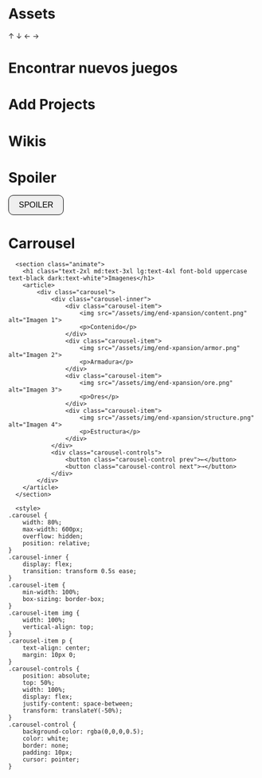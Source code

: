 # Assets
 ↑ ↓ ← →

# Encontrar nuevos juegos

# Add Projects

# Wikis

# Spoiler

<button class="border border-black/25 dark:border-white/25 py-2 px-4 rounded truncate text-xs md:text-sm lg:text-base bg-neutral-500 dark:bg-neutral-900 text-white dark:text-white hover:opacity-75 blend" id="spoiler-button">SPOILER</button>
<div id="spoiler-content" class="hidden">
    <img src="spoiler.png" alt="Imagen Spoiler">
</div>


<style>
    .hidden {
    display: none;
    }

    #spoiler-content {
    margin-top: 10px;
    }

    button {
    padding: 10px 20px;
    border: 1px solid;
    border-radius: 10px;
    font-size: 16px;
    cursor: pointer;
    }

    button:hover{
    border: 1px solid;
    border-radius: 25px;
    }
</style>

<script>
document.addEventListener('DOMContentLoaded', function() {
    const button = document.getElementById('spoiler-button');
    const content = document.getElementById('spoiler-content');

    if (button && content) {
        button.addEventListener('click', function() {
            content.classList.toggle('hidden');
        });
    } else {
        if (!button) {
            console.error("El botón con el ID 'spoiler-button' no se encontró en el DOM.");
        }
        if (!content) {
            console.error("El contenido con el ID 'spoiler-content' no se encontró en el DOM.");
        }
    }
});
</script>

# Carrousel

<!-- Carrousel  -->
      <section class="animate">
        <h1 class="text-2xl md:text-3xl lg:text-4xl font-bold uppercase text-black dark:text-white">Imagenes</h1>
        <article>
            <div class="carousel">
                <div class="carousel-inner">
                    <div class="carousel-item">
                        <img src="/assets/img/end-xpansion/content.png" alt="Imagen 1">
                        <p>Contenido</p>
                    </div>
                    <div class="carousel-item">
                        <img src="/assets/img/end-xpansion/armor.png" alt="Imagen 2">
                        <p>Armadura</p>
                    </div>
                    <div class="carousel-item">
                        <img src="/assets/img/end-xpansion/ore.png" alt="Imagen 3">
                        <p>Ores</p>
                    </div>
                    <div class="carousel-item">
                        <img src="/assets/img/end-xpansion/structure.png" alt="Imagen 4">
                        <p>Estructura</p>
                    </div>
                </div>
                <div class="carousel-controls">
                    <button class="carousel-control prev">←</button>
                    <button class="carousel-control next">→</button>
                </div>
            </div>
        </article>
      </section>

      <style>
    .carousel {
        width: 80%;
        max-width: 600px;
        overflow: hidden;
        position: relative;
    }
    .carousel-inner {
        display: flex;
        transition: transform 0.5s ease;
    }
    .carousel-item {
        min-width: 100%;
        box-sizing: border-box;
    }
    .carousel-item img {
        width: 100%;
        vertical-align: top;
    }
    .carousel-item p {
        text-align: center;
        margin: 10px 0;
    }
    .carousel-controls {
        position: absolute;
        top: 50%;
        width: 100%;
        display: flex;
        justify-content: space-between;
        transform: translateY(-50%);
    }
    .carousel-control {
        background-color: rgba(0,0,0,0.5);
        color: white;
        border: none;
        padding: 10px;
        cursor: pointer;
    }
</style>

<script>
  document.addEventListener('DOMContentLoaded', () => {
      let currentIndex = 0;

      const carouselInner = document.querySelector('.carousel-inner') as HTMLElement;
      const items = document.querySelectorAll('.carousel-item');
      const prevButton = document.querySelector('.prev');
      const nextButton = document.querySelector('.next');

      if (!carouselInner || !items.length || !prevButton || !nextButton) {
          console.error('No se encontraron todos los elementos necesarios del carrusel.');
          return;
      }

      const totalItems = items.length;

      prevButton.addEventListener('click', () => {
          currentIndex = (currentIndex > 0) ? currentIndex - 1 : totalItems - 1;
          updateCarousel();
      });

      nextButton.addEventListener('click', () => {
          currentIndex = (currentIndex < totalItems - 1) ? currentIndex + 1 : 0;
          updateCarousel();
      });

      function updateCarousel() {
          const offset = -currentIndex * 100;
          carouselInner.style.transform = `translateX(${offset}%)`;
      }
  });
</script>